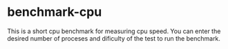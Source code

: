 # benchmark-cpu
This is a short cpu benchmark for measuring cpu speed. You can enter the desired number of proceses and dificulty of the test to run the benchmark.
